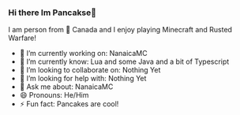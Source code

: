 ### Hi there Im Pancakse👋
I am person from 🍁 Canada and I enjoy playing Minecraft and Rusted Warfare!


- 🔭 I’m currently working on: NanaicaMC
- 🌱 I’m currently know: Lua and some Java and a bit of Typescript
- 👯 I’m looking to collaborate on: Nothing Yet
- 🤔 I’m looking for help with: Nothing Yet
- 💬 Ask me about: NanaicaMC
- 😄 Pronouns: He/Him
- ⚡ Fun fact: Pancakes are cool!
